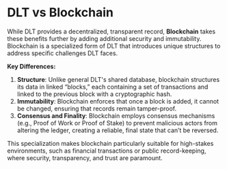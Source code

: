 # DLT vs Blockchain

While DLT provides a decentralized, transparent record, **Blockchain** takes these benefits further by adding additional security and immutability. Blockchain is a specialized form of DLT that introduces unique structures to address specific challenges DLT faces.

**Key Differences:**

1. **Structure**: Unlike general DLT's shared database, blockchain structures its data in linked “blocks,” each containing a set of transactions and linked to the previous block with a cryptographic hash.
2. **Immutability**: Blockchain enforces that once a block is added, it cannot be changed, ensuring that records remain tamper-proof.
3. **Consensus and Finality**: Blockchain employs consensus mechanisms (e.g., Proof of Work or Proof of Stake) to prevent malicious actors from altering the ledger, creating a reliable, final state that can’t be reversed.

This specialization makes blockchain particularly suitable for high-stakes environments, such as financial transactions or public record-keeping, where security, transparency, and trust are paramount.

